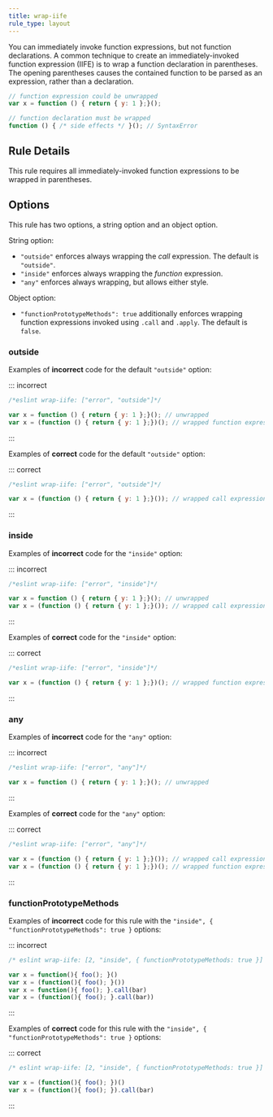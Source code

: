```yaml
---
title: wrap-iife
rule_type: layout
---
```

You can immediately invoke function expressions, but not function declarations. A common technique to create an immediately-invoked function expression (IIFE) is to wrap a function declaration in parentheses. The opening parentheses causes the contained function to be parsed as an expression, rather than a declaration.

```js
// function expression could be unwrapped
var x = function () { return { y: 1 };}();

// function declaration must be wrapped
function () { /* side effects */ }(); // SyntaxError
```

## Rule Details

This rule requires all immediately-invoked function expressions to be wrapped in parentheses.

## Options

This rule has two options, a string option and an object option.

String option:

* `"outside"` enforces always wrapping the *call* expression. The default is `"outside"`.
* `"inside"` enforces always wrapping the *function* expression.
* `"any"` enforces always wrapping, but allows either style.

Object option:

* `"functionPrototypeMethods": true` additionally enforces wrapping function expressions invoked using `.call` and `.apply`. The default is `false`.

### outside

Examples of **incorrect** code for the default `"outside"` option:

::: incorrect

```js
/*eslint wrap-iife: ["error", "outside"]*/

var x = function () { return { y: 1 };}(); // unwrapped
var x = (function () { return { y: 1 };})(); // wrapped function expression
```

:::

Examples of **correct** code for the default `"outside"` option:

::: correct

```js
/*eslint wrap-iife: ["error", "outside"]*/

var x = (function () { return { y: 1 };}()); // wrapped call expression
```

:::

### inside

Examples of **incorrect** code for the `"inside"` option:

::: incorrect

```js
/*eslint wrap-iife: ["error", "inside"]*/

var x = function () { return { y: 1 };}(); // unwrapped
var x = (function () { return { y: 1 };}()); // wrapped call expression
```

:::

Examples of **correct** code for the `"inside"` option:

::: correct

```js
/*eslint wrap-iife: ["error", "inside"]*/

var x = (function () { return { y: 1 };})(); // wrapped function expression
```

:::

### any

Examples of **incorrect** code for the `"any"` option:

::: incorrect

```js
/*eslint wrap-iife: ["error", "any"]*/

var x = function () { return { y: 1 };}(); // unwrapped
```

:::

Examples of **correct** code for the `"any"` option:

::: correct

```js
/*eslint wrap-iife: ["error", "any"]*/

var x = (function () { return { y: 1 };}()); // wrapped call expression
var x = (function () { return { y: 1 };})(); // wrapped function expression
```

:::

### functionPrototypeMethods

Examples of **incorrect** code for this rule with the `"inside", { "functionPrototypeMethods": true }` options:

::: incorrect

```js
/* eslint wrap-iife: [2, "inside", { functionPrototypeMethods: true }] */

var x = function(){ foo(); }()
var x = (function(){ foo(); }())
var x = function(){ foo(); }.call(bar)
var x = (function(){ foo(); }.call(bar))
```

:::

Examples of **correct** code for this rule with the `"inside", { "functionPrototypeMethods": true }` options:

::: correct

```js
/* eslint wrap-iife: [2, "inside", { functionPrototypeMethods: true }] */

var x = (function(){ foo(); })()
var x = (function(){ foo(); }).call(bar)
```

:::
